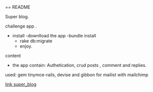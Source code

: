 == README

Super blog.

challenge app .

  * install
     -downlload the app
     -bundle install
     - rake db:migrate
     - enjoy.

content
  - the app contain:  Authetication, crud posts , comment and replies.

  used:
   gem tinymce-rails, devise and gibbon for mailist with mailchimp


[link super_blog](https://superblog-mike.herokuapp.com/)
